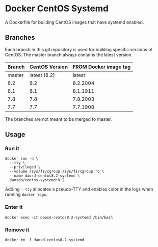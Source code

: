 # Docker CentOS Systemd

A Dockerfile for building CentOS images that have systemd enabled.

## Branches

Each branch in this git repository is used for building specific versions
of CentOS. The master branch always contains the latest version.

|Branch |CentOS Version|FROM Docker image tag|
|-------|--------------|---------------------|
|master |latest (8.2)  |latest               |
|8.2    |8.2           |8.2.2004             |
|8.1    |8.1           |8.1.1911             |
|7.8    |7.8           |7.8.2003             |
|7.7    |7.7           |7.7.1908             |

The branches are not meant to be merged to master.

## Usage

### Run it

```
docker run -d \
  --tty \
  --privileged \
  --volume /sys/fs/cgroup:/sys/fs/cgroup:ro \
  --name daosd-centos8.2-systemd \
  daosdo/centos-systemd:8.2
```

Adding `--tty` allocates a pseudo-TTY and enables color in the logs when
running `docker logs`.

### Enter it

```
docker exec -it daosd-centos8.2-systemd /bin/bash
```

### Remove it

```
docker rm -f daosd-centos8.2-systemd
```
